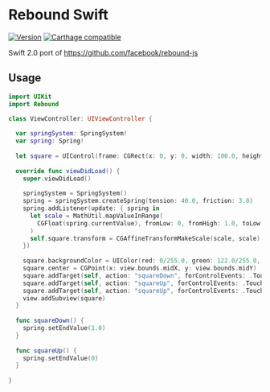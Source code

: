 # Rebound Swift

[![Version][version-image]][version-url]
[![Carthage compatible][carthage-image]][carthage-url]

Swift 2.0 port of https://github.com/facebook/rebound-js

## Usage

```swift
import UIKit
import Rebound

class ViewController: UIViewController {
  
  var springSystem: SpringSystem!
  var spring: Spring!
  
  let square = UIControl(frame: CGRect(x: 0, y: 0, width: 100.0, height: 100.0))
  
  override func viewDidLoad() {
    super.viewDidLoad()
    
    springSystem = SpringSystem()
    spring = springSystem.createSpring(tension: 40.0, friction: 3.0)
    spring.addListener(update: { spring in
      let scale = MathUtil.mapValueInRange(
        CGFloat(spring.currentValue), fromLow: 0, fromHigh: 1.0, toLow: 1.0, toHigh: 0.5
      )
      self.square.transform = CGAffineTransformMakeScale(scale, scale)
    })
    
    square.backgroundColor = UIColor(red: 0/255.0, green: 122.0/255.0, blue: 255.0/255.0, alpha: 1.0)
    square.center = CGPoint(x: view.bounds.midX, y: view.bounds.midY)
    square.addTarget(self, action: "squareDown", forControlEvents: .TouchDown)
    square.addTarget(self, action: "squareUp", forControlEvents: .TouchUpInside)
    square.addTarget(self, action: "squareUp", forControlEvents: .TouchUpOutside)
    view.addSubview(square)
  }
  
  func squareDown() {
    spring.setEndValue(1.0)
  }
  
  func squareUp() {
    spring.setEndValue(0)
  }
  
}
```

[version-url]: https://github.com/aputinski/rebound-swift/releases
[version-image]: https://img.shields.io/github/release/aputinski/rebound-swift.svg

[carthage-url]: https://github.com/Carthage/Carthage
[carthage-image]: https://img.shields.io/badge/Carthage-compatible-4BC51D.svg?style=flat
